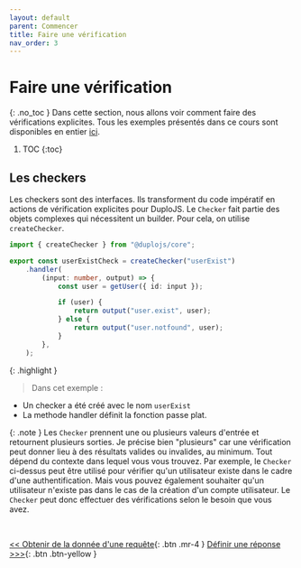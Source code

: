 ```yaml
---
layout: default
parent: Commencer
title: Faire une vérification
nav_order: 3
---
```


# Faire une vérification
{: .no_toc }
Dans cette section, nous allons voir comment faire des vérifications explicites.
Tous les exemples présentés dans ce cours sont disponibles en entier [ici](https://github.com/duplojs/examples/tree/main/get-started/do-check).

1. TOC
{:toc}

## Les checkers
Les checkers sont des interfaces. Ils transforment du code impératif en actions de vérification explicites pour DuploJS. Le `Checker` fait partie des objets complexes qui nécessitent un builder. Pour cela, on utilise `createChecker`.

```ts
import { createChecker } from "@duplojs/core";

export const userExistCheck = createChecker("userExist")
    .handler(
        (input: number, output) => {
            const user = getUser({ id: input });

            if (user) {
                return output("user.exist", user);
            } else {
                return output("user.notfound", user);
            }
        },
    );
```

{: .highlight }
>Dans cet exemple :
><div markdown="block">
- Un checker a été créé avec le nom `userExist`
- La methode handler définit la fonction passe plat.
></div>

{: .note }
Les `Checker` prennent une ou plusieurs valeurs d'entrée et retournent plusieurs sorties. Je précise bien "plusieurs" car une vérification peut donner lieu à des résultats valides ou invalides, au minimum. Tout dépend du contexte dans lequel vous vous trouvez. Par exemple, le `Checker` ci-dessus peut être utilisé pour vérifier qu'un utilisateur existe dans le cadre d'une authentification. Mais vous pouvez également souhaiter qu'un utilisateur n'existe pas dans le cas de la création d'un compte utilisateur. Le `Checker` peut donc effectuer des vérifications selon le besoin que vous avez.

<br>

[\<\< Obtenir de la donnée d'une requête](../getting-data-from-request){: .btn .mr-4 }
[Définir une réponse >\>\>](../define-response){: .btn .btn-yellow } 